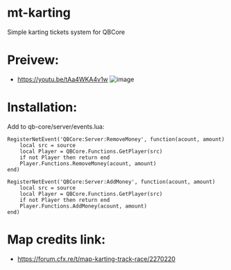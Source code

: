 # mt-karting
Simple karting tickets system for QBCore

# Preivew: 
- https://youtu.be/tAa4WKA4v1w
![image](https://user-images.githubusercontent.com/89866234/175318521-c744f071-9a81-4186-8d4e-31ae7fccb6bd.png)


# Installation:

Add to qb-core/server/events.lua:
```
RegisterNetEvent('QBCore:Server:RemoveMoney', function(acount, amount)
    local src = source
    local Player = QBCore.Functions.GetPlayer(src)
    if not Player then return end
    Player.Functions.RemoveMoney(acount, amount)
end)

RegisterNetEvent('QBCore:Server:AddMoney', function(acount, amount)
    local src = source
    local Player = QBCore.Functions.GetPlayer(src)
    if not Player then return end
    Player.Functions.AddMoney(acount, amount)
end)
```

# Map credits link: 
- https://forum.cfx.re/t/map-karting-track-race/2270220

